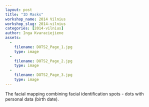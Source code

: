 ```yaml
---
layout: post
title: "ID Masks"
workshop_name: 2014 Vilnius
workshop_slug: 2014-vilnius
categories: [2014-vilnius]
author: Inga Kvaraciejiene
assets:
  -
    filename: DOTS2_Page_1.jpg
    type: image
  -
    filename: DOTS2_Page_2.jpg
    type: image
  -
    filename: DOTS2_Page_3.jpg
    type: image
---
```

The facial mapping combining facial identification spots - dots with personal data (birth date).
